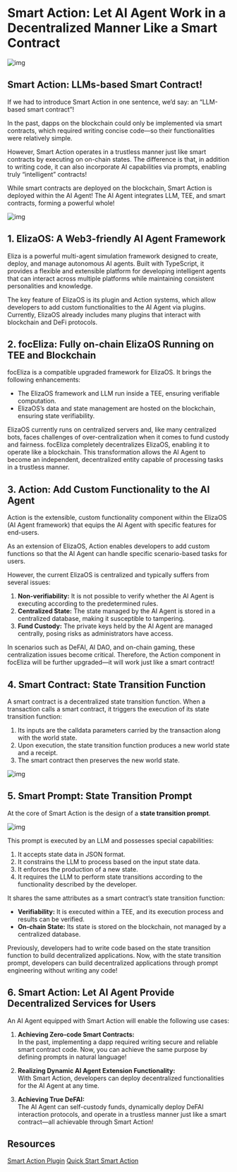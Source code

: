 # Smart Action: Let AI Agent Work in a Decentralized Manner Like a Smart Contract

![img](sa-img2.png)

## Smart Action: LLMs-based Smart Contract!

If we had to introduce Smart Action in one sentence, we’d say: an “LLM-based smart contract”!

In the past, dapps on the blockchain could only be implemented via smart contracts, which required writing concise code—so their functionalities were relatively simple.

However, Smart Action operates in a trustless manner just like smart contracts by executing on on-chain states. The difference is that, in addition to writing code, it can also incorporate AI capabilities via prompts, enabling truly “intelligent” contracts!

While smart contracts are deployed on the blockchain, Smart Action is deployed within the AI Agent! The AI Agent integrates LLM, TEE, and smart contracts, forming a powerful whole!

![img](sa-img1.png)

## 1. ElizaOS: A Web3-friendly AI Agent Framework

Eliza is a powerful multi-agent simulation framework designed to create, deploy, and manage autonomous AI agents. Built with TypeScript, it provides a flexible and extensible platform for developing intelligent agents that can interact across multiple platforms while maintaining consistent personalities and knowledge.

The key feature of ElizaOS is its plugin and Action systems, which allow developers to add custom functionalities to the AI Agent via plugins. Currently, ElizaOS already includes many plugins that interact with blockchain and DeFi protocols.

## 2. focEliza: Fully on-chain ElizaOS Running on TEE and Blockchain

focEliza is a compatible upgraded framework for ElizaOS. It brings the following enhancements:

- The ElizaOS framework and LLM run inside a TEE, ensuring verifiable computation.
- ElizaOS’s data and state management are hosted on the blockchain, ensuring state verifiability.

ElizaOS currently runs on centralized servers and, like many centralized bots, faces challenges of over-centralization when it comes to fund custody and fairness. focEliza completely decentralizes ElizaOS, enabling it to operate like a blockchain. This transformation allows the AI Agent to become an independent, decentralized entity capable of processing tasks in a trustless manner.

## 3. Action: Add Custom Functionality to the AI Agent

Action is the extensible, custom functionality component within the ElizaOS (AI Agent framework) that equips the AI Agent with specific features for end-users.

As an extension of ElizaOS, Action enables developers to add custom functions so that the AI Agent can handle specific scenario-based tasks for users.

However, the current ElizaOS is centralized and typically suffers from several issues:

1. **Non-verifiability:** It is not possible to verify whether the AI Agent is executing according to the predetermined rules.
2. **Centralized State:** The state managed by the AI Agent is stored in a centralized database, making it susceptible to tampering.
3. **Fund Custody:** The private keys held by the AI Agent are managed centrally, posing risks as administrators have access.

In scenarios such as DeFAI, AI DAO, and on-chain gaming, these centralization issues become critical. Therefore, the Action component in focEliza will be further upgraded—it will work just like a smart contract!

## 4. Smart Contract: State Transition Function

A smart contract is a decentralized state transition function. When a transaction calls a smart contract, it triggers the execution of its state transition function:

1. Its inputs are the calldata parameters carried by the transaction along with the world state.
2. Upon execution, the state transition function produces a new world state and a receipt.
3. The smart contract then preserves the new world state.

![img](sa-img4.png)

## 5. Smart Prompt: State Transition Prompt

At the core of Smart Action is the design of a **state transition prompt**.

![img](sa-img3.png)

This prompt is executed by an LLM and possesses special capabilities:

1. It accepts state data in JSON format.
2. It constrains the LLM to process based on the input state data.
3. It enforces the production of a new state.
4. It requires the LLM to perform state transitions according to the functionality described by the developer.

It shares the same attributes as a smart contract’s state transition function:

- **Verifiability:** It is executed within a TEE, and its execution process and results can be verified.
- **On-chain State:** Its state is stored on the blockchain, not managed by a centralized database.

Previously, developers had to write code based on the state transition function to build decentralized applications. Now, with the state transition prompt, developers can build decentralized applications through prompt engineering without writing any code!

## 6. Smart Action: Let AI Agent Provide Decentralized Services for Users

An AI Agent equipped with Smart Action will enable the following use cases:

1. **Achieving Zero-code Smart Contracts:**  
   In the past, implementing a dapp required writing secure and reliable smart contract code. Now, you can achieve the same purpose by defining prompts in natural language!

2. **Realizing Dynamic AI Agent Extension Functionality:**  
   With Smart Action, developers can deploy decentralized functionalities for the AI Agent at any time.

3. **Achieving True DeFAI:**  
   The AI Agent can self-custody funds, dynamically deploy DeFAI interaction protocols, and operate in a trustless manner just like a smart contract—all achievable through Smart Action!

## Resources

[Smart Action Plugin](/collection/plugins/smart-action)
[Quick Start Smart Action](/docs/smart-action/quick-start)

